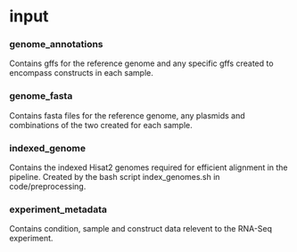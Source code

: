 # input

### genome_annotations
Contains gffs for the reference genome and any specific gffs created to encompass constructs in each sample.

### genome_fasta
Contains fasta files for the reference genome, any plasmids and combinations of the two created for each sample. 

### indexed_genome
Contains the indexed Hisat2 genomes required for efficient alignment in the pipeline. Created by the bash script index_genomes.sh in code/preprocessing.

### experiment_metadata
Contains condition, sample and construct data relevent to the RNA-Seq experiment.
